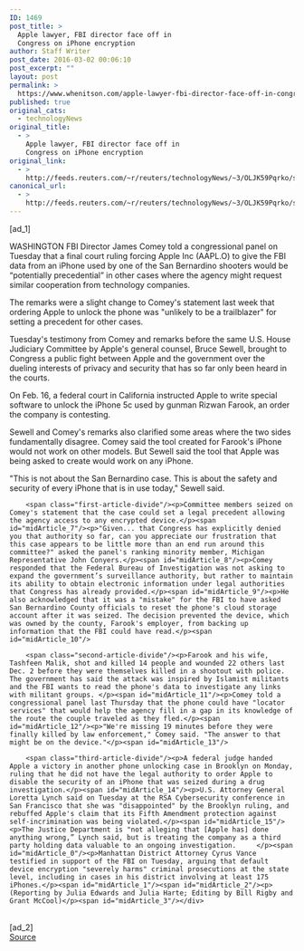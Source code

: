 ```yaml
---
ID: 1469
post_title: >
  Apple lawyer, FBI director face off in
  Congress on iPhone encryption
author: Staff Writer
post_date: 2016-03-02 00:06:10
post_excerpt: ""
layout: post
permalink: >
  https://www.whenitson.com/apple-lawyer-fbi-director-face-off-in-congress-on-iphone-encryption/
published: true
original_cats:
  - technologyNews
original_title:
  - >
    Apple lawyer, FBI director face off in
    Congress on iPhone encryption
original_link:
  - >
    http://feeds.reuters.com/~r/reuters/technologyNews/~3/OLJK59Pqrko/story01.htm
canonical_url:
  - >
    http://feeds.reuters.com/~r/reuters/technologyNews/~3/OLJK59Pqrko/story01.htm
---
```

 [ad_1]
<br><div id="articleText">
<span id="midArticle_start"/>

<span id="midArticle_0"/><span class="focusParagraph" readability="5"><p><span class="articleLocation">WASHINGTON</span> FBI Director James Comey told a congressional panel on Tuesday that a final court ruling forcing Apple Inc (<span id="symbol_AAPL.O_0">AAPL.O</span>) to give the FBI data from an iPhone used by one of the San Bernardino shooters would be “potentially precedential” in other cases where the agency might request similar cooperation from technology companies.</p></span><span id="midArticle_1"/><p>The remarks were a slight change to Comey's statement last week that ordering Apple to unlock the phone was "unlikely to be a trailblazer" for setting a precedent for other cases. </p><span id="midArticle_2"/><p>Tuesday's testimony from Comey and remarks before the same U.S. House Judiciary Committee by Apple's general counsel, Bruce Sewell, brought to Congress a public fight between Apple and the government over the dueling interests of privacy and security that has so far only been heard in the courts.</p><span id="midArticle_3"/><p>On Feb. 16, a federal court in California instructed Apple to write special software to unlock the iPhone 5c used by gunman Rizwan Farook, an order the company is contesting.</p><span id="midArticle_4"/><p>Sewell and Comey's remarks also clarified some areas where the two sides fundamentally disagree. Comey said the tool created for Farook's iPhone would not work on other models. But Sewell said the tool that Apple was being asked to create would work on any iPhone.</p><span id="midArticle_5"/><p>"This is not about the San Bernardino case. This is about the safety and security of every iPhone that is in use today," Sewell said.</p><span id="midArticle_6"/>
        
        <span class="first-article-divide"/><p>Committee members seized on Comey's statement that the case could set a legal precedent allowing the agency access to any encrypted device.</p><span id="midArticle_7"/><p>"Given... that Congress has explicitly denied you that authority so far, can you appreciate our frustration that this case appears to be little more than an end run around this committee?" asked the panel's ranking minority member, Michigan Representative John Conyers.</p><span id="midArticle_8"/><p>Comey responded that the Federal Bureau of Investigation was not asking to expand the government’s surveillance authority, but rather to maintain its ability to obtain electronic information under legal authorities that Congress has already provided.</p><span id="midArticle_9"/><p>He also acknowledged that it was a "mistake" for the FBI to have asked San Bernardino County officials to reset the phone's cloud storage account after it was seized. The decision prevented the device, which was owned by the county, Farook's employer, from backing up information that the FBI could have read.</p><span id="midArticle_10"/>
        
        <span class="second-article-divide"/><p>Farook and his wife, Tashfeen Malik, shot and killed 14 people and wounded 22 others last Dec. 2 before they were themselves killed in a shootout with police. The government has said the attack was inspired by Islamist militants and the FBI wants to read the phone's data to investigate any links with militant groups. </p><span id="midArticle_11"/><p>Comey told a congressional panel last Thursday that the phone could have "locator services" that would help the agency fill in a gap in its knowledge of the route the couple traveled as they fled.</p><span id="midArticle_12"/><p>"We're missing 19 minutes before they were finally killed by law enforcement," Comey said. "The answer to that might be on the device."</p><span id="midArticle_13"/>
        
        <span class="third-article-divide"/><p>A federal judge handed Apple a victory in another phone unlocking case in Brooklyn on Monday, ruling that he did not have the legal authority to order Apple to disable the security of an iPhone that was seized during a drug investigation.</p><span id="midArticle_14"/><p>U.S. Attorney General Loretta Lynch said on Tuesday at the RSA Cybersecurity conference in San Francisco that she was "disappointed" by the Brooklyn ruling, and rebuffed Apple's claim that its Fifth Amendment protection against self-incrimination was being violated.</p><span id="midArticle_15"/><p>The Justice Department is "not alleging that [Apple has] done anything wrong,” Lynch said, but is treating the company as a third party holding data valuable to an ongoing investigation.     </p><span id="midArticle_0"/><p>Manhattan District Attorney Cyrus Vance testified in support of the FBI on Tuesday, arguing that default device encryption "severely harms" criminal prosecutions at the state level, including in cases in his district involving at least 175 iPhones.</p><span id="midArticle_1"/><span id="midArticle_2"/><p> (Reporting by Julia Edwards and Julia Harte; Editing by Bill Rigby and Grant McCool)</p><span id="midArticle_3"/></div>
<br>[ad_2]
<br><a href="http://feeds.reuters.com/~r/reuters/technologyNews/~3/OLJK59Pqrko/story01.htm">Source </a>